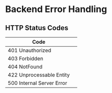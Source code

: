 # Backend Error Handling

## HTTP Status Codes

| Code                      |     |
| ------------------------- | --- |
| 401 Unauthorized          |     |
| 403 Forbidden             |     |
| 404 NotFound              |     |
| 422 Unprocessable Entity  |     |
| 500 Internal Server Error |     |
